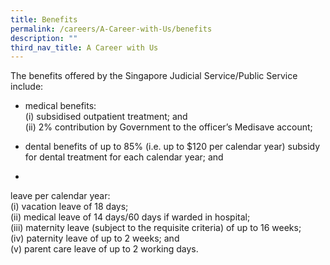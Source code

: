 ```yaml
---
title: Benefits
permalink: /careers/A-Career-with-Us/benefits
description: ""
third_nav_title: A Career with Us
---
```

The benefits offered by the Singapore Judicial Service/Public Service include:

* medical benefits:
	<br>(i) subsidised outpatient treatment; and
	<br>(ii) 2% contribution by Government to the officer’s Medisave account;
						
* dental benefits of up to 85% (i.e. up to $120 per calendar year) subsidy for dental treatment for each calendar year; and
* 
leave per calendar year:
	<br>(i) vacation leave of 18 days;
	<br>(ii) medical leave of 14 days/60 days if warded in hospital;
	<br>(iii) maternity leave (subject to the requisite criteria) of up to 16 weeks;
	<br>(iv) paternity leave of up to 2 weeks; and
	<br>(v) parent care leave of up to 2 working days.